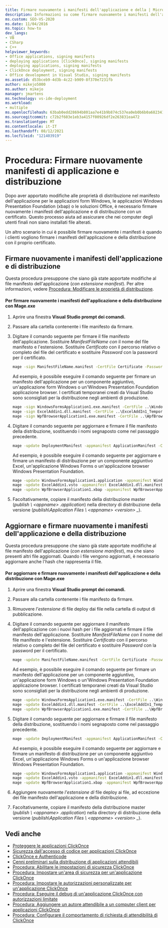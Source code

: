 ```yaml
---
title: Firmare nuovamente i manifesti dell'applicazione e della | Microsoft Docs
description: Informazioni su come firmare nuovamente i manifesti dell'applicazione e di distribuzione con un certificato dopo aver apportato modifiche alle proprietà di distribuzione.
ms.custom: SEO-VS-2020
ms.date: 11/04/2016
ms.topic: how-to
dev_langs:
- VB
- CSharp
- C++
helpviewer_keywords:
- Office applications, signing manifests
- deploying applications [ClickOnce], signing manifests
- deploying applications, signing manifests
- ClickOnce deployment, signing manifests
- Office development in Visual Studio, signing manifests
ms.assetid: d53bceb9-4d3b-4c22-b909-8f370e7231fb
author: mikejo5000
ms.author: mikejo
manager: jmartens
ms.technology: vs-ide-deployment
ms.workload:
- multiple
ms.openlocfilehash: 63bab0edd28694b801aa7e41b9b874c537ea0eb0b6b0a68234177a8e934707b6
ms.sourcegitcommit: c72b2f603e1eb3a4157f00926df2e263831ea472
ms.translationtype: MT
ms.contentlocale: it-IT
ms.lasthandoff: 08/12/2021
ms.locfileid: "121403919"
---
```

# <a name="how-to-re-sign-application-and-deployment-manifests"></a>Procedura: Firmare nuovamente manifesti di applicazione e distribuzione
Dopo aver apportato modifiche alle proprietà di distribuzione nel manifesto dell'applicazione per le applicazioni form Windows, le applicazioni Windows Presentation Foundation (xbap) o le soluzioni Office, è necessario firmare nuovamente i manifesti dell'applicazione e di distribuzione con un certificato. Questo processo aiuta ad assicurare che nei computer degli utenti finali non siano installati file alterati.

 Un altro scenario in cui è possibile firmare nuovamente i manifesti è quando i clienti vogliono firmare i manifesti dell'applicazione e della distribuzione con il proprio certificato.

## <a name="re-sign-the-application-and-deployment-manifests"></a>Firmare nuovamente i manifesti dell'applicazione e di distribuzione
 Questa procedura presuppone che siano già state apportate modifiche al file manifesto dell'applicazione (*con estensione manifest*). Per altre informazioni, vedere [Procedura: Modificare le proprietà di distribuzione](/previous-versions/cc442869(v=vs.110)).

#### <a name="to-re-sign-the-application-and-deployment-manifests-with-mageexe"></a>Per firmare nuovamente i manifesti dell'applicazione e della distribuzione con Mage.exe

1. Aprire una finestra **Visual Studio prompt dei comandi.**

2. Passare alla cartella contenente i file manifesto da firmare.

3. Digitare il comando seguente per firmare il file manifesto dell'applicazione. Sostituire *ManifestFileName con* il nome del file manifesto e l'estensione. Sostituire *Certificato* con il percorso relativo o completo del file del certificato e sostituire *Password* con la password per il certificato.

    ```cmd
    mage -sign ManifestFileName.manifest -CertFile Certificate -Password Password
    ```

     Ad esempio, è possibile eseguire il comando seguente per firmare un manifesto dell'applicazione per un componente aggiuntivo, un'applicazione form Windows o un'Windows Presentation Foundation applicazione browser. I certificati temporanei creati da Visual Studio sono sconsigliati per la distribuzione negli ambienti di produzione.

    ```cmd
    mage -sign WindowsFormsApplication1.exe.manifest -CertFile ..\WindowsFormsApplication1_TemporaryKey.pfx
    mage -sign ExcelAddin1.dll.manifest -CertFile ..\ExcelAddIn1_TemporaryKey.pfx
    mage -sign WpfBrowserApplication1.exe.manifest -CertFile ..\WpfBrowserApplication1_TemporaryKey.pfx
    ```

4. Digitare il comando seguente per aggiornare e firmare il file manifesto della distribuzione, sostituendo i nomi segnaposto come nel passaggio precedente.

    ```cmd
    mage -update DeploymentManifest -appmanifest ApplicationManifest -CertFile Certificate -Password Password
    ```

     Ad esempio, è possibile eseguire il comando seguente per aggiornare e firmare un manifesto di distribuzione per un componente aggiuntivo Excel, un'applicazione Windows Forms o un'applicazione browser Windows Presentation Foundation.

    ```cmd
    mage -update WindowsFormsApplication1.application -appmanifest WindowsFormsApplication1.exe.manifest -CertFile ..\WindowsFormsApplication1_TemporaryKey.pfx
    mage -update ExcelAddin1.vsto -appmanifest ExcelAddin1.dll.manifest -CertFile ..\ExcelAddIn1_TemporaryKey.pfx
    mage -update WpfBrowserApplication1.xbap -appmanifest WpfBrowserApplication1.exe.manifest -CertFile ..\WpfBrowserApplication1_TemporaryKey.pfx
    ```

5. Facoltativamente, copiare il manifesto della distribuzione master (*publish \\ \<appname> .application*) nella directory di distribuzione della versione (*publish\Application Files \\ \<appname> \<version> _*).

## <a name="update-and-re-sign-the-application-and-deployment-manifests"></a>Aggiornare e firmare nuovamente i manifesti dell'applicazione e della distribuzione
 Questa procedura presuppone che siano già state apportate modifiche al file manifesto dell'applicazione (*con estensione manifest*), ma che siano presenti altri file aggiornati. Quando i file vengono aggiornati, è necessario aggiornare anche l'hash che rappresenta il file.

#### <a name="to-update-and-re-sign-the-application-and-deployment-manifests-with-mageexe"></a>Per aggiornare e firmare nuovamente i manifesti dell'applicazione e della distribuzione con Mage.exe

1. Aprire una finestra **Visual Studio prompt dei comandi.**

2. Passare alla cartella contenente i file manifesto da firmare.

3. Rimuovere *l'estensione* di file deploy dai file nella cartella di output di pubblicazione.

4. Digitare il comando seguente per aggiornare il manifesto dell'applicazione con i nuovi hash per i file aggiornati e firmare il file manifesto dell'applicazione. Sostituire *ManifestFileName con* il nome del file manifesto e l'estensione. Sostituire *Certificato* con il percorso relativo o completo del file del certificato e sostituire *Password* con la password per il certificato.

    ```cmd
    mage -update ManifestFileName.manifest -CertFile Certificate -Password Password
    ```

     Ad esempio, è possibile eseguire il comando seguente per firmare un manifesto dell'applicazione per un componente aggiuntivo, un'applicazione form Windows o un'Windows Presentation Foundation applicazione browser. I certificati temporanei creati da Visual Studio sono sconsigliati per la distribuzione negli ambienti di produzione.

    ```cmd
    mage -update WindowsFormsApplication1.exe.manifest -CertFile ..\WindowsFormsApplication1_TemporaryKey.pfx
    mage -update ExcelAddin1.dll.manifest -CertFile ..\ExcelAddIn1_TemporaryKey.pfx
    mage -update WpfBrowserApplication1.exe.manifest -CertFile ..\WpfBrowserApplication1_TemporaryKey.pfx
    ```

5. Digitare il comando seguente per aggiornare e firmare il file manifesto della distribuzione, sostituendo i nomi segnaposto come nel passaggio precedente.

    ```cmd
    mage -update DeploymentManifest -appmanifest ApplicationManifest -CertFile Certificate -Password Password
    ```

     Ad esempio, è possibile eseguire il comando seguente per aggiornare e firmare un manifesto di distribuzione per un componente aggiuntivo Excel, un'applicazione Windows Forms o un'applicazione browser Windows Presentation Foundation.

    ```cmd
    mage -update WindowsFormsApplication1.application -appmanifest WindowsFormsApplication1.exe.manifest -CertFile ..\WindowsFormsApplication1_TemporaryKey.pfx
    mage -update ExcelAddin1.vsto -appmanifest ExcelAddin1.dll.manifest -CertFile ..\ExcelAddIn1_TemporaryKey.pfx
    mage -update WpfBrowserApplication1.xbap -appmanifest WpfBrowserApplication1.exe.manifest -CertFile ..\WpfBrowserApplication1_TemporaryKey.pfx
    ```

6. Aggiungere nuovamente *l'estensione di* file deploy ai file, ad eccezione dei file manifesto dell'applicazione e della distribuzione.

7. Facoltativamente, copiare il manifesto della distribuzione master (*publish \\ \<appname> .application*) nella directory di distribuzione della versione (*publish\Application Files \\ \<appname> \<version> _*).

## <a name="see-also"></a>Vedi anche
- [Proteggere le applicazioni ClickOnce](../deployment/securing-clickonce-applications.md)
- [Sicurezza dall'accesso di codice per applicazioni ClickOnce](../deployment/code-access-security-for-clickonce-applications.md)
- [ClickOnce e Authenticode](../deployment/clickonce-and-authenticode.md)
- [Cenni preliminari sulla distribuzione di applicazioni attendibili](../deployment/trusted-application-deployment-overview.md)
- [Procedura: Abilitare le impostazioni di sicurezza ClickOnce](../deployment/how-to-enable-clickonce-security-settings.md)
- [Procedura: Impostare un'area di sicurezza per un'applicazione ClickOnce](../deployment/how-to-set-a-security-zone-for-a-clickonce-application.md)
- [Procedura: Impostare le autorizzazioni personalizzate per un'applicazione ClickOnce](../deployment/how-to-set-custom-permissions-for-a-clickonce-application.md)
- [Procedura: Eseguire il debug di un'applicazione ClickOnce con autorizzazioni limitate](securing-clickonce-applications.md)
- [Procedura: Aggiungere un autore attendibile a un computer client per applicazioni ClickOnce](../deployment/how-to-add-a-trusted-publisher-to-a-client-computer-for-clickonce-applications.md)
- [Procedura: Configurare il comportamento di richiesta di attendibilità di ClickOnce](../deployment/how-to-configure-the-clickonce-trust-prompt-behavior.md)